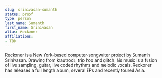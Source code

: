 ```yaml
---
slug: srinivasan-sumanth
status: proof
type: person
last_name: Sumanth
first_name: Srinivasan
alias: Reckoner
affiliations:
- TBD
---
```


Reckoner is a New York-based computer-songwriter project by Sumanth Srinivasan. Drawing from krautrock, trip hop and glitch, his music is a fusion of live sampling, guitar, live coded rhythms and melodic vocals. Reckoner has released a full length album, several EPs and recently toured Asia.


